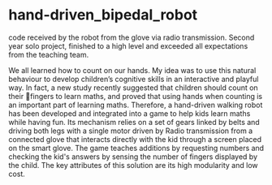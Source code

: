 # hand-driven_bipedal_robot
code received by the robot from the glove via radio transmission. Second year solo project, finished to a high level and exceeded all expectations from the teaching team.

We all learned how to count on our hands. My idea was to use this natural behaviour to develop children’s cognitive skills in an interactive and playful way. In fact, a new study recently suggested that children should count on their fingers to learn maths, and proved that using hands when counting is an important part of learning maths. Therefore,  a hand-driven walking robot has been developed and integrated into a game to help kids learn maths while having fun. Its mechanism relies on a set of gears linked by belts and driving both legs with a single motor driven by Radio transmission from a connected glove that interacts directly with the kid through a screen placed on the smart glove. The game teaches additions by requesting numbers and checking the kid's answers by sensing the number of fingers displayed by the child. The key attributes of this solution are its high modularity and low cost.

